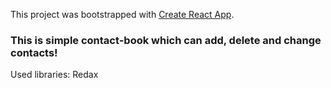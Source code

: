 This project was bootstrapped with [Create React App](https://github.com/facebook/create-react-app).

### This is simple contact-book which can add, delete and change contacts!

Used libraries:
Redax
